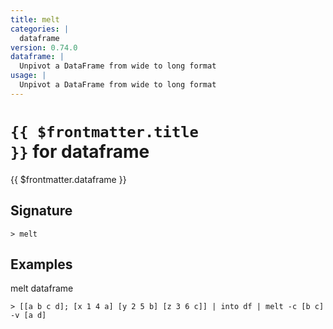 ```yaml
---
title: melt
categories: |
  dataframe
version: 0.74.0
dataframe: |
  Unpivot a DataFrame from wide to long format
usage: |
  Unpivot a DataFrame from wide to long format
---
```


# <code>{{ $frontmatter.title }}</code> for dataframe

<div class='command-title'>{{ $frontmatter.dataframe }}</div>

## Signature

```> melt ```

## Examples

melt dataframe
```shell
> [[a b c d]; [x 1 4 a] [y 2 5 b] [z 3 6 c]] | into df | melt -c [b c] -v [a d]
```

